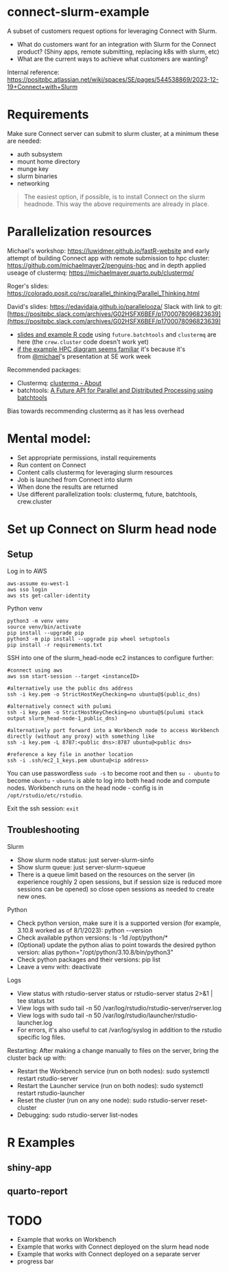 # connect-slurm-example

A subset of customers request options for leveraging Connect with Slurm. 

- What do customers want for an integration with Slurm for the Connect product? (Shiny apps, remote submitting, replacing k8s with slurm, etc)
- What are the current ways to achieve what customers are wanting?

Internal reference: <https://positpbc.atlassian.net/wiki/spaces/SE/pages/544538869/2023-12-19+Connect+with+Slurm> 

# Requirements

Make sure Connect server can submit to slurm cluster, at a minimum these are needed: 

- auth subsystem
- mount home directory
- munge key 
- slurm binaries
- networking

> The easiest option, if possible, is to install Connect on the slurm headnode. This way the above requirements are already in place. 

# Parallelization resources 

Michael's workshop: <https://luwidmer.github.io/fastR-website> and early attempt of building Connect app with remote submission to hpc cluster: <https://github.com/michaelmayer2/penguins-hpc> and in depth applied useage of clustermq: <https://michaelmayer.quarto.pub/clustermq/>

Roger's slides: <https://colorado.posit.co/rsc/parallel_thinking/Parallel_Thinking.html>

David's slides: <https://edavidaja.github.io/parallelooza/>
Slack with link to git:[https://positpbc.slack.com/archives/G02HSFX6BEF/p1700078096823639](https://positpbc.slack.com/archives/G02HSFX6BEF/p1700078096823639)
- [slides and example R code](https://github.com/edavidaja/parallelooza) using `future.batchtools` and `clustermq` are here (the `crew.cluster` code doesn't work yet)
- [if the example HPC diagram seems familiar](https://edavidaja.github.io/parallelooza/#/hpc-1) it's because it's from [@michael](https://positpbc.slack.com/team/U02H40QEC84)'s presentation at SE work week


Recommended packages:

- Clustermq: [clustermq - About](https://michaelmayer.quarto.pub/clustermq/) 
- batchtools: [A Future API for Parallel and Distributed Processing using batchtools](https://future.batchtools.futureverse.org/) 

Bias towards recommending clustermq as it has less overhead

# Mental model: 

- Set appropriate permissions, install requirements
- Run content on Connect
- Content calls clustermq for leveraging slurm resources
- Job is launched from Connect into slurm 
- When done the results are returned
- Use different parallelization tools: clustermq, future, batchtools, crew.cluster


# Set up Connect on Slurm head node 

## Setup

Log in to AWS
```
aws-assume eu-west-1
aws sso login
aws sts get-caller-identity
```

Python venv
```
python3 -m venv venv
source venv/bin/activate
pip install --upgrade pip
python3 -m pip install --upgrade pip wheel setuptools
pip install -r requirements.txt
```

SSH into one of the slurm_head-node ec2 instances to configure further:

```
#connect using aws 
aws ssm start-session --target <instanceID>

#alternatively use the public dns address
ssh -i key.pem -o StrictHostKeyChecking=no ubuntu@$(public_dns)

#alternatively connect with pulumi
ssh -i key.pem -o StrictHostKeyChecking=no ubuntu@$(pulumi stack output slurm_head-node-1_public_dns)

#alternatively port forward into a Workbench node to access Workbench directly (without any proxy) with something like
ssh -i key.pem -L 8787:<public dns>:8787 ubuntu@<public dns>

#reference a key file in another location
ssh -i .ssh/ec2_1_keys.pem ubuntu@<ip address>
```

You can use passwordless `sudo -s` to become root and then `su - ubuntu` to become `ubuntu` - `ubuntu` is able to log into both head node and compute nodes. Workbench runs on the head node - config is in `/opt/rstudio/etc/rstudio`.


Exit the ssh session: `exit`






## Troubleshooting

Slurm 

- Show slurm node status: just server-slurm-sinfo
- Show slurm queue: just server-slurm-squeue
- There is a queue limit based on the resources on the server (in experience roughly 2 open sessions, but if session size is reduced more sessions can be opened) so close open sessions as needed to create new ones.

Python

- Check python version, make sure it is a supported version (for example, 3.10.8 worked as of 8/1/2023): python --version
- Check available python versions: ls -1d /opt/python/*
- (Optional) update the python alias to point towards the desired python version: alias python="/opt/python/3.10.8/bin/python3"
- Check python packages and their versions: pip list
- Leave a venv with: deactivate

Logs

- View status with rstudio-server status or rstudio-server status 2>&1 | tee status.txt
- View logs with sudo tail -n 50 /var/log/rstudio/rstudio-server/rserver.log
- View logs with sudo tail -n 50 /var/log/rstudio/launcher/rstudio-launcher.log
- For errors, it's also useful to cat /var/log/syslog in addition to the rstudio specific log files.

Restarting: After making a change manually to files on the server, bring the cluster back up with:

- Restart the Workbench service (run on both nodes): sudo systemctl restart rstudio-server
- Restart the Launcher service (run on both nodes): sudo systemctl restart rstudio-launcher
- Reset the cluster (run on any one node): sudo rstudio-server reset-cluster
- Debugging: sudo rstudio-server list-nodes

# R Examples 

## shiny-app 

## quarto-report 

# TODO

- Example that works on Workbench 
- Example that works with Connect deployed on the slurm head node 
- Example that works with Connect deployed on a separate server
- progress bar

